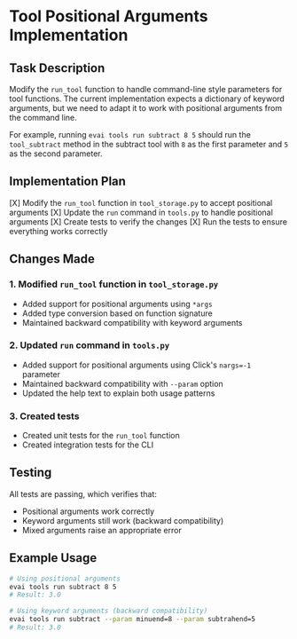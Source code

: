 # Tool Positional Arguments Implementation

## Task Description
Modify the `run_tool` function to handle command-line style parameters for tool functions. The current implementation expects a dictionary of keyword arguments, but we need to adapt it to work with positional arguments from the command line.

For example, running `evai tools run subtract 8 5` should run the `tool_subtract` method in the subtract tool with `8` as the first parameter and `5` as the second parameter.

## Implementation Plan
[X] Modify the `run_tool` function in `tool_storage.py` to accept positional arguments
[X] Update the `run` command in `tools.py` to handle positional arguments
[X] Create tests to verify the changes
[X] Run the tests to ensure everything works correctly

## Changes Made

### 1. Modified `run_tool` function in `tool_storage.py`
- Added support for positional arguments using `*args`
- Added type conversion based on function signature
- Maintained backward compatibility with keyword arguments

### 2. Updated `run` command in `tools.py`
- Added support for positional arguments using Click's `nargs=-1` parameter
- Maintained backward compatibility with `--param` option
- Updated the help text to explain both usage patterns

### 3. Created tests
- Created unit tests for the `run_tool` function
- Created integration tests for the CLI

## Testing
All tests are passing, which verifies that:
- Positional arguments work correctly
- Keyword arguments still work (backward compatibility)
- Mixed arguments raise an appropriate error

## Example Usage
```bash
# Using positional arguments
evai tools run subtract 8 5
# Result: 3.0

# Using keyword arguments (backward compatibility)
evai tools run subtract --param minuend=8 --param subtrahend=5
# Result: 3.0
``` 